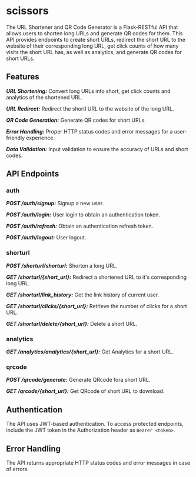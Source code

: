 # scissors

The URL Shortener and QR Code Generator is a Flask-RESTful API that allows users to shorten long URLs and generate QR codes for them. This API provides endpoints to create short URLs, redirect the short URL to the website of their corresponding long URL, get click counts of how many visits the short URL has, as well as analytics, and generate QR codes for short URLs.

## Features

***URL Shortening:*** Convert long URLs into short, get  click counts and analytics of the shortened URL.

***URL Redirect:*** Redirect the shortl URL to the website of the long URL.

***QR Code Generation:*** Generate QR codes for short URLs.

***Error Handling:*** Proper HTTP status codes and error messages for a user-friendly experience.

***Data Validation:*** Input validation to ensure the accuracy of URLs and short codes.

## API Endpoints

### auth

***POST /auth/signup:*** Signup a new user.

***POST /auth/login:*** User login to obtain an authentication token.

***POST /auth/refresh:*** Obtain an authentication refresh token.

***POST /auth/logout:*** User logout.

### shorturl

***POST /shorturl/shorturl:*** Shorten a long URL.

***GET /shorturl/{short_url}:*** Redirect a shortened URL to it's corresponding long URL.

***GET /shorturl/link_history:*** Get the link history of current user.

***GET /shorturl/clicks/{short_url}:*** Retrieve the number of clicks for a short URL.

***GET /shorturl/delete/{short_url}:*** Delete a short URL.

### analytics

***GET /analytics/analytics/{short_url}:*** Get Analytics for a short URL.

### qrcode

***POST /qrcode/generate:*** Generate QRcode fora short URL.


***GET /qrcode/{short_url}:*** Get QRcode of short URL to download.

## Authentication

The API uses JWT-based authentication. To access protected endpoints, include the JWT token in the Authorization header as `Bearer <token>`.

## Error Handling

The API returns appropriate HTTP status codes and error messages in case of errors.
